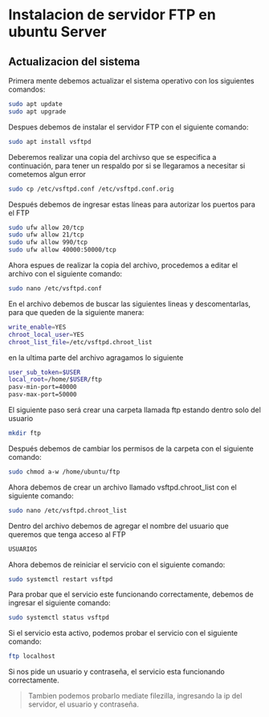 # Instalacion de servidor FTP en ubuntu Server

## Actualizacion del sistema

Primera mente debemos actualizar el sistema operativo con los siguientes comandos:

```bash
sudo apt update
sudo apt upgrade
```

Despues debemos de instalar el servidor FTP con el siguiente comando:

```bash
sudo apt install vsftpd
```

Deberemos realizar una copia del archivso que se especifica a continuación, para tener un respaldo por si se llegaramos a necesitar si cometemos algun error

```bash
sudo cp /etc/vsftpd.conf /etc/vsftpd.conf.orig
```

Después debemos de ingresar estas líneas para autorizar los puertos para el FTP

```bash
sudo ufw allow 20/tcp
sudo ufw allow 21/tcp
sudo ufw allow 990/tcp
sudo ufw allow 40000:50000/tcp
```

Ahora espues de realizar la copia del archivo, procedemos a editar el archivo con el siguiente comando:

```bash
sudo nano /etc/vsftpd.conf
```

En el archivo debemos de buscar las siguientes lineas y descomentarlas, para que queden de la siguiente manera:

```bash
write_enable=YES
chroot_local_user=YES
chroot_list_file=/etc/vsftpd.chroot_list
```
en la ultima parte del archivo agragamos lo siguiente

```bash
user_sub_token=$USER
local_root=/home/$USER/ftp
pasv-min-port=40000
pasv-max-port=50000
```

El siguiente paso será crear una carpeta llamada ftp estando dentro solo del usuario

```bash
mkdir ftp
```

Después debemos de cambiar los permisos de la carpeta con el siguiente comando:

```bash
sudo chmod a-w /home/ubuntu/ftp
```

Ahora debemos de crear un archivo llamado vsftpd.chroot_list con el siguiente comando:

```bash
sudo nano /etc/vsftpd.chroot_list
```

Dentro del archivo debemos de agregar el nombre del usuario que queremos que tenga acceso al FTP

```bash
USUARIOS
```

Ahora debemos de reiniciar el servicio con el siguiente comando:

```bash
sudo systemctl restart vsftpd
```

Para probar que el servicio este funcionando correctamente, debemos de ingresar el siguiente comando:

```bash
sudo systemctl status vsftpd
```

Si el servicio esta activo, podemos probar el servicio con el siguiente comando:

```bash
ftp localhost
```

Si nos pide un usuario y contraseña, el servicio esta funcionando correctamente.

>Tambien podemos probarlo mediate filezilla, ingresando la ip del servidor, el usuario y contraseña.